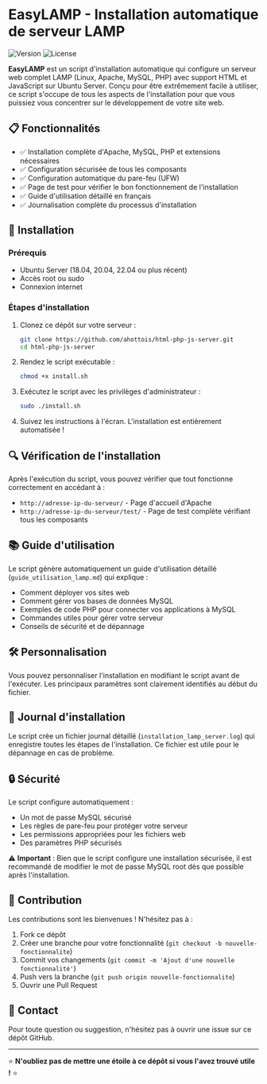 # EasyLAMP - Installation automatique de serveur LAMP

![Version](https://img.shields.io/badge/version-1.0.0-blue.svg)
![License](https://img.shields.io/badge/license-MIT-green.svg)

**EasyLAMP** est un script d'installation automatique qui configure un serveur web complet LAMP (Linux, Apache, MySQL, PHP) avec support HTML et JavaScript sur Ubuntu Server. Conçu pour être extrêmement facile à utiliser, ce script s'occupe de tous les aspects de l'installation pour que vous puissiez vous concentrer sur le développement de votre site web.

## 📋 Fonctionnalités

- ✅ Installation complète d'Apache, MySQL, PHP et extensions nécessaires
- ✅ Configuration sécurisée de tous les composants
- ✅ Configuration automatique du pare-feu (UFW)
- ✅ Page de test pour vérifier le bon fonctionnement de l'installation
- ✅ Guide d'utilisation détaillé en français
- ✅ Journalisation complète du processus d'installation

## 🚀 Installation

### Prérequis

- Ubuntu Server (18.04, 20.04, 22.04 ou plus récent)
- Accès root ou sudo
- Connexion internet

### Étapes d'installation

1. Clonez ce dépôt sur votre serveur :
   ```bash
   git clone https://github.com/ahottois/html-php-js-server.git
   cd html-php-js-server
   ```

2. Rendez le script exécutable :
   ```bash
   chmod +x install.sh
   ```

3. Exécutez le script avec les privilèges d'administrateur :
   ```bash
   sudo ./install.sh
   ```

4. Suivez les instructions à l'écran. L'installation est entièrement automatisée !

## 🔍 Vérification de l'installation

Après l'exécution du script, vous pouvez vérifier que tout fonctionne correctement en accédant à :

- `http://adresse-ip-du-serveur/` - Page d'accueil d'Apache
- `http://adresse-ip-du-serveur/test/` - Page de test complète vérifiant tous les composants

## 📚 Guide d'utilisation

Le script génère automatiquement un guide d'utilisation détaillé (`guide_utilisation_lamp.md`) qui explique :

- Comment déployer vos sites web
- Comment gérer vos bases de données MySQL
- Exemples de code PHP pour connecter vos applications à MySQL
- Commandes utiles pour gérer votre serveur
- Conseils de sécurité et de dépannage

## 🛠 Personnalisation

Vous pouvez personnaliser l'installation en modifiant le script avant de l'exécuter. Les principaux paramètres sont clairement identifiés au début du fichier.

## 📝 Journal d'installation

Le script crée un fichier journal détaillé (`installation_lamp_server.log`) qui enregistre toutes les étapes de l'installation. Ce fichier est utile pour le dépannage en cas de problème.

## 🔒 Sécurité

Le script configure automatiquement :

- Un mot de passe MySQL sécurisé
- Les règles de pare-feu pour protéger votre serveur
- Les permissions appropriées pour les fichiers web
- Des paramètres PHP sécurisés

⚠️ **Important** : Bien que le script configure une installation sécurisée, il est recommandé de modifier le mot de passe MySQL root dès que possible après l'installation.

## 🤝 Contribution

Les contributions sont les bienvenues ! N'hésitez pas à :

1. Fork ce dépôt
2. Créer une branche pour votre fonctionnalité (`git checkout -b nouvelle-fonctionnalite`)
3. Commit vos changements (`git commit -m 'Ajout d'une nouvelle fonctionnalité'`)
4. Push vers la branche (`git push origin nouvelle-fonctionnalite`)
5. Ouvrir une Pull Request

## 📧 Contact

Pour toute question ou suggestion, n'hésitez pas à ouvrir une issue sur ce dépôt GitHub.

---

⭐ **N'oubliez pas de mettre une étoile à ce dépôt si vous l'avez trouvé utile !** ⭐
